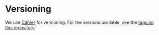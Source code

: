 Versioning
==========

We use [CalVer](https://calver.org/) for versioning. For the versions available, see the [tags on this repository](https://github.com/CRAGENOMICA/ngasp/tags). 
